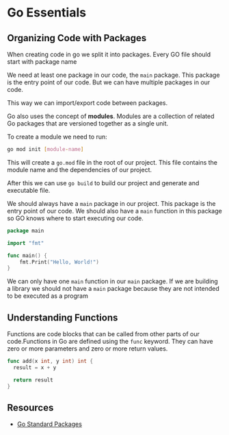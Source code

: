 # Go Essentials

## Organizing Code with Packages

When creating code in go we split it into packages. Every GO file should start with package name

We need at least one package in our code, the `main` package. This package is the entry point of our code. But we can have multiple packages in our code.

This way we can import/export code between packages.

Go also uses the concept of **modules**. Modules are a collection of related Go packages that are versioned together as a single unit.

To create a module we need to run:

```bash
go mod init [module-name]
```

This will create a `go.mod` file in the root of our project. This file contains the module name and the dependencies of our project.

After this we can use `go build` to build our project and generate and executable file.

We should always have a `main` package in our project. This package is the entry point of our code. We should also have a `main` function in this package so GO knows where to start executing our code.

```go
package main

import "fmt"

func main() {
	fmt.Print("Hello, World!")
}
```

We can only have one `main` function in our `main` package. If we are building a library we should not have a `main` package because they are not intended to be executed as a program

## Understanding Functions

Functions are code blocks that can be called from other parts of our code.Functions in Go are defined using the `func` keyword. They can have zero or more parameters and zero or more return values.

```go
func add(x int, y int) int {
  result = x + y

  return result
}
```

## Resources

- [Go Standard Packages](https://pkg.go.dev/std)
